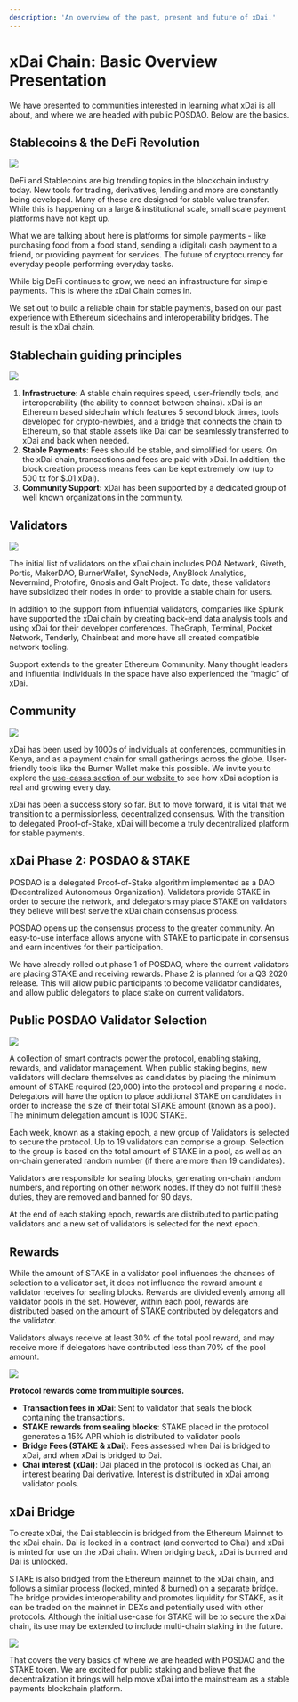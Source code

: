 ```yaml
---
description: 'An overview of the past, present and future of xDai.'
---
```


# xDai Chain: Basic Overview Presentation

We have presented to communities interested in learning what xDai is all about, and where we are headed with public POSDAO. Below are the basics.

## Stablecoins & the DeFi Revolution

![](https://lh4.googleusercontent.com/5ddbhzDl3xzkEs08lPIkwdjMZQIuzIEwXYmgpo0GkQVSlVCh2SQaZDz4VW6fyNINsHiPIZzi3ZJln9CrhYEuIX5H20g0Rus0WBRJ9QtYfkHeFjJxLZkkb-YmVCPIeA8LawtLTh5g)

DeFi and Stablecoins are big trending topics in the blockchain industry today. New tools for trading, derivatives, lending and more are constantly being developed. Many of these are designed for stable value transfer. While this is happening on a large & institutional scale, small scale payment platforms have not kept up.

What we are talking about here is platforms for simple payments - like purchasing food from a food stand, sending a \(digital\) cash payment to a friend, or providing payment for services.  The future of cryptocurrency for everyday people performing everyday tasks.

While big DeFi continues to grow, we need an infrastructure for simple payments. This is where the xDai Chain comes in.

We set out to build a reliable chain for stable payments, based on our past experience with Ethereum sidechains and interoperability bridges. The result is the xDai chain.

## Stablechain guiding principles 

![](https://lh3.googleusercontent.com/sQpGS7d7TffvcLE6xjzzviq-ZyR-gKGzKQxVSvk2rIj6Mq8iOmXwW4t3vYnD3snQiORjwrPRqaTbmmHPdht9LHqPtZr-78f3d5B1dHxhwlFCy2Mla9fGmotAPYnNcF8hgRc1RodP)

1. **Infrastructure**:  A stable chain requires speed, user-friendly tools, and interoperability \(the ability to connect between chains\). xDai is an Ethereum based sidechain which features 5 second block times, tools developed for crypto-newbies, and a bridge that connects the chain to Ethereum, so that stable assets like Dai can be seamlessly transferred to xDai and back when needed. 
2. **Stable Payments**: Fees should be stable, and simplified for users. On the xDai chain, transactions and fees are paid with xDai. In addition, the block creation process means fees can be kept extremely low \(up to 500 tx for $.01 xDai\). 
3. **Community Support:** xDai has been supported by a dedicated group of well known organizations in the community. 

## Validators

![](https://lh6.googleusercontent.com/4bd0ms6g5ktjvGuNSA45ir-TCl5bBK7NOnB4wl3vplAjP6bD1u2HXrOvip_XaHNZexI2Euw23qf52-kfx1W-0nfyn2Whi55_3k_NuSv-4zMb13GCJ5PGOGAHA6cHlenSkFJ1fUT7)

The initial list of validators on the xDai chain includes POA Network, Giveth, Portis, MakerDAO, BurnerWallet, SyncNode, AnyBlock Analytics, Nevermind, Protofire, Gnosis and Galt Project. To date, these validators have subsidized their nodes in order to provide a stable chain for users.

In addition to the support from influential validators, companies like Splunk have supported the xDai chain by creating back-end data analysis tools and using xDai for their developer conferences. TheGraph, Terminal, Pocket Network, Tenderly, Chainbeat and more have all created compatible network tooling.

Support extends to the greater Ethereum Community. Many thought leaders and influential individuals in the space have also experienced the “magic” of xDai.

## Community

![](https://lh6.googleusercontent.com/3K7xQCMKW8wctHOQ_fY8Dyn9KUuRJXGSN0ItYANKzTZUwxZcwovNok2nDasr917t-F4bL01yItD77n1g9xqQYxNgCsaY6jpnOGW6aSHXgqqY6CoKW65niQp15tvTPpkMRl7RrnFm)

xDai has been used by 1000s of individuals at conferences, communities in Kenya, and as a payment chain for small gatherings across the globe. User-friendly tools like the Burner Wallet make this possible. We invite you to explore the [use-cases section of our website ](../../use-cases/)to see how xDai adoption is real and growing every day. 

xDai has been a success story so far. But to move forward, it is vital that we transition to a permissionless, decentralized consensus. With the transition to delegated Proof-of-Stake, xDai will become a truly decentralized platform for stable payments.

## xDai Phase 2: POSDAO & STAKE

POSDAO is a delegated Proof-of-Stake algorithm implemented as a DAO \(Decentralized Autonomous Organization\). Validators provide STAKE in order to secure the network, and delegators may place STAKE on validators they believe will best serve the xDai chain consensus process. 

POSDAO opens up the consensus process to the greater community. An easy-to-use interface allows anyone with STAKE to participate in consensus and earn incentives for their participation. 

We have already rolled out phase 1 of POSDAO, where the current validators are placing STAKE and receiving rewards. Phase 2 is planned for a Q3 2020 release. This will allow public participants to become validator candidates, and allow public delegators to place stake on current validators.

## Public POSDAO Validator Selection

![](https://lh6.googleusercontent.com/KZ03UYK99IENZj_TH1Knc6huKj87iIP26-1FCyAMH5SYWsm5zNHEko7H2Khmb1lprE0wMDN4f6l2bwAOsn_2dsKdxar4l_VG9xJK7qMMXQUMy01bWi_hNQDeohL1Rp-DZNhQ5_xq)

A collection of smart contracts power the protocol, enabling staking, rewards, and validator management. When public staking begins, new validators will declare themselves as candidates by placing the minimum amount of STAKE required \(20,000\) into the protocol and preparing a node. Delegators will have the option to place additional STAKE on candidates in order to increase the size of their total STAKE amount \(known as a pool\). The minimum delegation amount is 1000 STAKE.

Each week, known as a staking epoch, a new group of Validators is selected to secure the protocol. Up to 19 validators can comprise a group. Selection to the group is based on the total amount of STAKE in a pool, as well as an on-chain generated random number \(if there are more than 19 candidates\). 

Validators are responsible for sealing blocks, generating on-chain random numbers, and reporting on other network nodes. If they do not fulfill these duties, they are removed and banned for 90 days. 

At the end of each staking epoch, rewards are distributed to participating validators and a new set of validators is selected for the next epoch.

## Rewards

While the amount of STAKE in a validator pool influences the chances of selection to a validator set, it does not influence the reward amount a validator receives for sealing blocks. Rewards are divided evenly among all validator pools in the set. However, within each pool, rewards are distributed based on the amount of STAKE contributed by delegators and the validator.  
  
Validators always receive at least 30% of the total pool reward, and may receive more if delegators have contributed less than 70% of the pool amount.  


![](https://lh6.googleusercontent.com/X9xY1DX3-toNNPr2Hx5vuP1DNDnpe5DSXNqGKihmleG-s3hxBWQVIKbqNRxMHbgy7fU_sr9XASqocVyfH8QG0mU3d-4GcZS9hfrgorCLNoxRaTjscdo9lE9CABD_IBx71jEAtGt9)

**Protocol rewards come from multiple sources.** 

* **Transaction fees in xDai**: Sent to validator that seals the block containing the transactions.
* **STAKE rewards from sealing blocks**: STAKE placed in the protocol generates a 15% APR which is distributed to validator pools
* **Bridge Fees \(STAKE & xDai\)**: Fees assessed when Dai is bridged to xDai, and when xDai is bridged to Dai. 
* **Chai interest \(xDai\)**: Dai placed in the protocol is locked as Chai, an interest bearing Dai derivative. Interest is distributed in xDai among validator pools.

## xDai Bridge

To create xDai, the Dai stablecoin is bridged from the Ethereum Mainnet to the xDai chain. Dai is locked in a contract \(and converted to Chai\) and xDai is minted for use on the xDai chain. When bridging back, xDai is burned and Dai is unlocked.

STAKE is also bridged from the Ethereum mainnet to the xDai chain, and follows a similar process \(locked, minted & burned\) on a separate bridge. The bridge provides interoperability and promotes liquidity for STAKE, as it can be traded on the mainnet in DEXs and potentially used with other protocols.  Although the initial use-case for STAKE will be to secure the xDai chain, its use may be extended to include multi-chain staking in the future.

![](https://lh3.googleusercontent.com/xNvmQT7okbzHlUNN0tnj99-JUEY3sZLykbb62oA4-NcaMRo5aQl-ZSXxUe18PaFUUPkDWOLMCVmJpux_WtFzF3wjvJvBxytLapJFlrAcVYyIyg20IbsXYikXI1e4-sgMdDUMJ7nZ)

That covers the very basics of where we are headed with POSDAO and the STAKE token. We are excited for public staking and believe that the decentralization it brings will help move xDai into the mainstream as a stable payments blockchain platform.  


